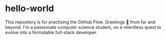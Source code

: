 # hello-world
This repository is for practising the GitHub Flow.
Greetings 👋 from far and beyond. I'm a passionate computer science student, on a relentless quest to evolve into a formidable full-stack developer.

